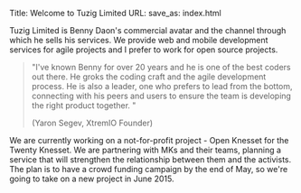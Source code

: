 Title: Welcome to Tuzig Limited
URL:
save_as: index.html

Tuzig Limited is Benny Daon's commercial avatar and the
channel through which he sells his services. We provide web and mobile development
services for agile projects and I prefer to work for open source
projects.

> "I've known Benny for over 20 years and he is one of the best coders
> out there. He groks the coding craft and the agile development process.
> He is also a leader, one who prefers to lead from the bottom, connecting
> with his peers and users to ensure the team is developing the right
> product together. "
>
> (Yaron Segev, XtremIO Founder)

We are currently working on a not-for-profit project - Open Knesset for
the Twenty Knesset. We are partnering with MKs and their teams, planning a
service that will strengthen the relationship between them and the
activists. The plan is to have a crowd funding campaign by the end of
May, so we're going to take on a new project in June 2015.
